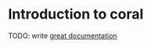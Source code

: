 # Introduction to coral

TODO: write [great documentation](http://jacobian.org/writing/what-to-write/)
